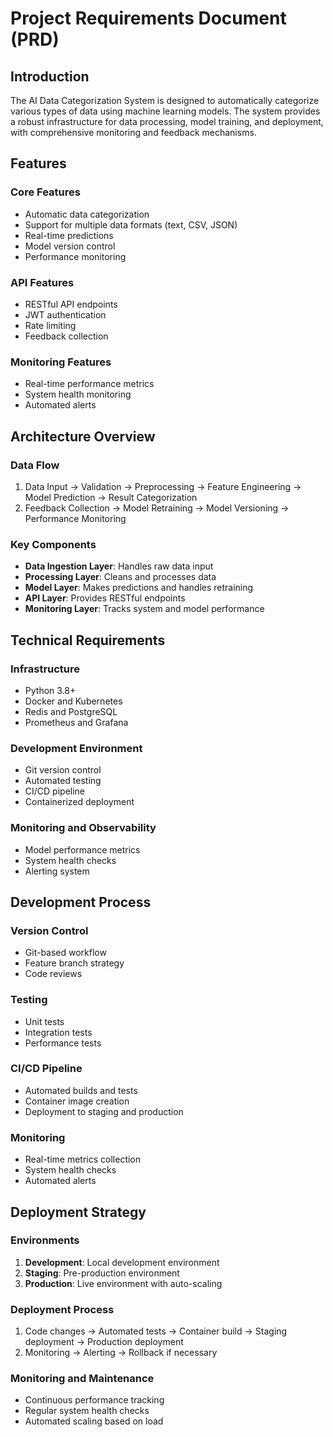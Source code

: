 # Project Requirements Document (PRD)

## Introduction
The AI Data Categorization System is designed to automatically categorize various types of data using machine learning models. The system provides a robust infrastructure for data processing, model training, and deployment, with comprehensive monitoring and feedback mechanisms.

## Features

### Core Features
- Automatic data categorization
- Support for multiple data formats (text, CSV, JSON)
- Real-time predictions
- Model version control
- Performance monitoring

### API Features
- RESTful API endpoints
- JWT authentication
- Rate limiting
- Feedback collection

### Monitoring Features
- Real-time performance metrics
- System health monitoring
- Automated alerts

## Architecture Overview

### Data Flow
1. Data Input → Validation → Preprocessing → Feature Engineering → Model Prediction → Result Categorization
2. Feedback Collection → Model Retraining → Model Versioning → Performance Monitoring

### Key Components
- **Data Ingestion Layer**: Handles raw data input
- **Processing Layer**: Cleans and processes data
- **Model Layer**: Makes predictions and handles retraining
- **API Layer**: Provides RESTful endpoints
- **Monitoring Layer**: Tracks system and model performance

## Technical Requirements

### Infrastructure
- Python 3.8+
- Docker and Kubernetes
- Redis and PostgreSQL
- Prometheus and Grafana

### Development Environment
- Git version control
- Automated testing
- CI/CD pipeline
- Containerized deployment

### Monitoring and Observability
- Model performance metrics
- System health checks
- Alerting system

## Development Process

### Version Control
- Git-based workflow
- Feature branch strategy
- Code reviews

### Testing
- Unit tests
- Integration tests
- Performance tests

### CI/CD Pipeline
- Automated builds and tests
- Container image creation
- Deployment to staging and production

### Monitoring
- Real-time metrics collection
- System health checks
- Automated alerts

## Deployment Strategy

### Environments
1. **Development**: Local development environment
2. **Staging**: Pre-production environment
3. **Production**: Live environment with auto-scaling

### Deployment Process
1. Code changes → Automated tests → Container build → Staging deployment → Production deployment
2. Monitoring → Alerting → Rollback if necessary

### Monitoring and Maintenance
- Continuous performance tracking
- Regular system health checks
- Automated scaling based on load